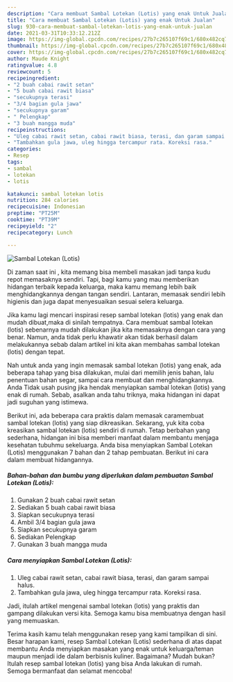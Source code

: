 ```yaml
---
description: "Cara membuat Sambal Lotekan (Lotis) yang enak Untuk Jualan"
title: "Cara membuat Sambal Lotekan (Lotis) yang enak Untuk Jualan"
slug: 930-cara-membuat-sambal-lotekan-lotis-yang-enak-untuk-jualan
date: 2021-03-31T10:33:12.212Z
image: https://img-global.cpcdn.com/recipes/27b7c265107f69c1/680x482cq70/sambal-lotekan-lotis-foto-resep-utama.jpg
thumbnail: https://img-global.cpcdn.com/recipes/27b7c265107f69c1/680x482cq70/sambal-lotekan-lotis-foto-resep-utama.jpg
cover: https://img-global.cpcdn.com/recipes/27b7c265107f69c1/680x482cq70/sambal-lotekan-lotis-foto-resep-utama.jpg
author: Maude Knight
ratingvalue: 4.8
reviewcount: 5
recipeingredient:
- "2 buah cabai rawit setan"
- "5 buah cabai rawit biasa"
- "secukupnya terasi"
- "3/4 bagian gula jawa"
- "secukupnya garam"
- " Pelengkap"
- "3 buah mangga muda"
recipeinstructions:
- "Uleg cabai rawit setan, cabai rawit biasa, terasi, dan garam sampai halus."
- "Tambahkan gula jawa, uleg hingga tercampur rata. Koreksi rasa."
categories:
- Resep
tags:
- sambal
- lotekan
- lotis

katakunci: sambal lotekan lotis 
nutrition: 284 calories
recipecuisine: Indonesian
preptime: "PT25M"
cooktime: "PT39M"
recipeyield: "2"
recipecategory: Lunch

---
```



![Sambal Lotekan (Lotis)](https://img-global.cpcdn.com/recipes/27b7c265107f69c1/680x482cq70/sambal-lotekan-lotis-foto-resep-utama.jpg)

Di zaman  saat ini , kita memang bisa membeli masakan jadi tanpa kudu repot memasaknya sendiri. Tapi, bagi kamu yang mau memberikan hidangan terbaik kepada keluarga, maka kamu memang lebih baik menghidangkannya dengan tangan sendiri. Lantaran, memasak sendiri lebih higienis dan juga dapat menyesuaikan sesuai selera keluarga.

Jika kamu lagi mencari inspirasi resep sambal lotekan (lotis) yang enak dan mudah dibuat,maka di sinilah tempatnya. Cara membuat sambal lotekan (lotis)  sebenarnya mudah dilakukan jika kita memasaknya dengan cara yang benar. Namun, anda tidak perlu khawatir akan tidak berhasil dalam melakukannya 
sebab dalam artikel ini kita akan membahas sambal lotekan (lotis) dengan tepat.  



Nah untuk anda yang ingin memasak sambal lotekan (lotis) yang enak, ada beberapa tahap yang bisa dilakukan, mulai dari memilih jenis bahan, lalu penentuan bahan segar, sampai cara membuat dan menghidangkannya. Anda Tidak usah pusing jika hendak menyiapkan sambal lotekan (lotis) yang enak di rumah. Sebab, asalkan anda  tahu triknya, maka hidangan ini dapat jadi suguhan yang istimewa.

Berikut ini, ada beberapa cara praktis  dalam memasak caramembuat sambal lotekan (lotis) yang siap dikreasikan. Sekarang, yuk kita coba kreasikan sambal lotekan (lotis) sendiri di rumah. Tetap berbahan yang sederhana, hidangan ini bisa memberi manfaat dalam membantu menjaga kesehatan tubuhmu sekeluarga. Anda bisa menyiapkan Sambal Lotekan (Lotis) menggunakan 7 bahan dan 2 tahap pembuatan. Berikut ini cara dalam membuat hidangannya.

<!--inarticleads1-->

##### Bahan-bahan dan bumbu yang diperlukan dalam pembuatan Sambal Lotekan (Lotis):

1. Gunakan 2 buah cabai rawit setan
1. Sediakan 5 buah cabai rawit biasa
1. Siapkan secukupnya terasi
1. Ambil 3/4 bagian gula jawa
1. Siapkan secukupnya garam
1. Sediakan  Pelengkap
1. Gunakan 3 buah mangga muda




<!--inarticleads2-->

##### Cara menyiapkan Sambal Lotekan (Lotis):

1. Uleg cabai rawit setan, cabai rawit biasa, terasi, dan garam sampai halus.
1. Tambahkan gula jawa, uleg hingga tercampur rata. Koreksi rasa.




Jadi, itulah artikel mengenai  sambal lotekan (lotis)  yang praktis dan gampang dilakukan versi kita. Semoga kamu bisa membuatnya dengan hasil yang memuaskan. 

Terima kasih kamu telah menggunakan resep yang kami tampilkan di sini. Besar harapan kami, resep  Sambal Lotekan (Lotis) sederhana di atas dapat membantu Anda menyiapkan masakan yang enak untuk keluarga/teman maupun menjadi ide dalam berbisnis kuliner. Bagaimana? Mudah bukan? Itulah resep sambal lotekan (lotis) yang bisa Anda lakukan di rumah. Semoga bermanfaat dan selamat mencoba!


